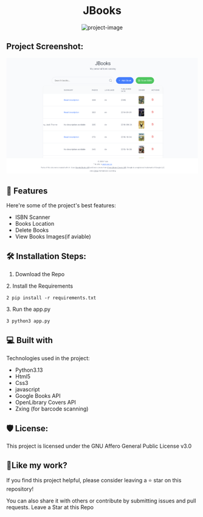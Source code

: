 <h1 align="center" id="title">JBooks</h1>

<p align="center"><img src="https://socialify.git.ci/its-tujo/JBooks/image?custom_language=Python&amp;font=Bitter&amp;language=1&amp;name=1&amp;owner=1&amp;stargazers=1&amp;theme=Light" alt="project-image"></p>

<h2>Project Screenshot:</h2>

<img src="https://github.com/its-tujo/JBooks/blob/730410ccd292baa75af3617de4d28b11d0c29de6/screenshots/jbooks-1.png" alt="project-screenshot" width="auto" height="auto/">

  
  
<h2>🧐 Features</h2>

Here're some of the project's best features:

*   ISBN Scanner
*   Books Location
*   Delete Books
*   View Books Images(if aviable)

<h2>🛠️ Installation Steps:</h2>


1.  Download the Repo

<p>2. Install the Requirements </p>

```
2 pip install -r requirements.txt
```

<p>3. Run the app.py</p>

```
3 python3 app.py
```

  
  
<h2>💻 Built with</h2>

Technologies used in the project:

*   Python3.13
*   Html5
*   Css3
*   javascript
*   Google Books API
*   OpenLibrary Covers API
*   Zxing (for barcode scanning)

<h2>🛡️ License:</h2>

This project is licensed under the GNU Affero General Public License v3.0

<h2>💖Like my work?</h2>
If you find this project helpful, please consider leaving a ⭐ star on this repository!

You can also share it with others or contribute by submitting issues and pull requests.
Leave a Star at this Repo
